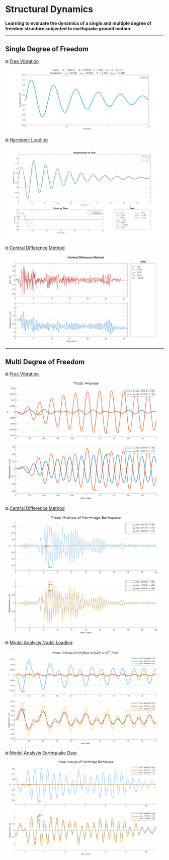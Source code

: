 # Structural Dynamics

__Learning to evaluate the dynamics of a single and multiple degree of freedom structure subjected to earthquake ground motion.__

---

## Single Degree of Freedom

&boxbox; [Free Vibration](matlab/FVDsdof.m)

![Free Vibration Results](output/FVDsdof.svg)


&boxbox; [Harmonic Loading](matlab/HL.m)

![Harmonic Loading Results](output/HL.svg)


&boxbox; [Central Difference Method](matlab/CDMsdof.m)

![Central Difference Method Results](output/CDMsdof.svg)


---

## Multi Degree of Freedom

&boxbox; [Free Vibration](matlab/FVDmdof.m)

![Free VibrationResults](output/FVDmdof.svg)

&boxbox; [Central Difference Method](matlab/CDMmdof.m)

![Central Difference Method Results](output/CDMmdof.svg)


&boxbox; [Modal Analysis Nodal Loading](matlab/MAinput.m)

![Modal Analysis Nodal Loading Results](output/MAinput.svg)


&boxbox; [Modal Analysis Earthquake Data](matlab/MAeqdata.m)

![Modal Analysis Nodal Loading Results](output/MAeqdata.svg)
